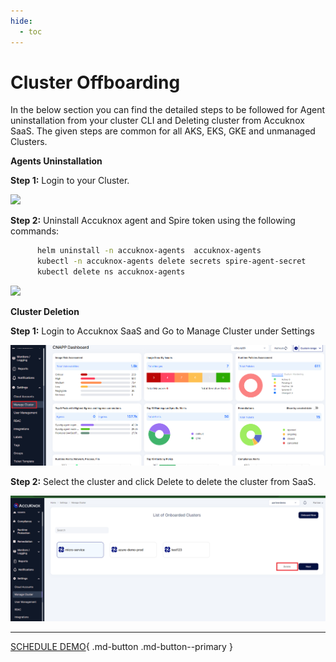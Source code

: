 ```yaml
---
hide:
  - toc
---
```


# **Cluster Offboarding**

In the below section you can find the detailed steps to be followed for Agent uninstallation from your cluster CLI and Deleting cluster from Accuknox SaaS.
The given steps are common for all  AKS, EKS, GKE and unmanaged Clusters.

**Agents Uninstallation** 

**Step 1:** Login to your Cluster.

![](/getting-started/images/cluster-off-0.png)

**Step 2:** Uninstall Accuknox agent and Spire token using the following commands:

```sh
      helm uninstall -n accuknox-agents  accuknox-agents
      kubectl -n accuknox-agents delete secrets spire-agent-secret
      kubectl delete ns accuknox-agents
```
![](/getting-started/images/cluster-off-1.png)

**Cluster Deletion**

**Step 1:** Login to Accuknox SaaS and Go to Manage Cluster under Settings

![](/getting-started/images/cluster-off-2.png)

**Step 2:** Select the cluster and click Delete to delete the cluster from SaaS.

![](/getting-started/images/cluster-off-3.png)

 



  - - - 
[SCHEDULE DEMO](https://www.accuknox.com/contact-us){ .md-button .md-button--primary }